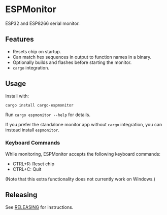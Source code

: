 # ESPMonitor

ESP32 and ESP8266 serial monitor.

## Features

* Resets chip on startup.
* Can match hex sequences in output to function names in a binary.
* Optionally builds and flashes before starting the monitor.
* `cargo` integration.

## Usage

Install with:

```
cargo install cargo-espmonitor
```

Run `cargo espmonitor --help` for details.

If you prefer the standalone monitor app without `cargo` integration,
you can instead install `espmonitor`.

### Keyboard Commands

While monitoring, ESPMonitor accepts the following keyboard commands:

* CTRL+R: Reset chip
* CTRL+C: Quit

(Note that this extra functionality does not currently work on Windows.)

## Releasing

See [RELEASING](RELEASING.md) for instructions.

